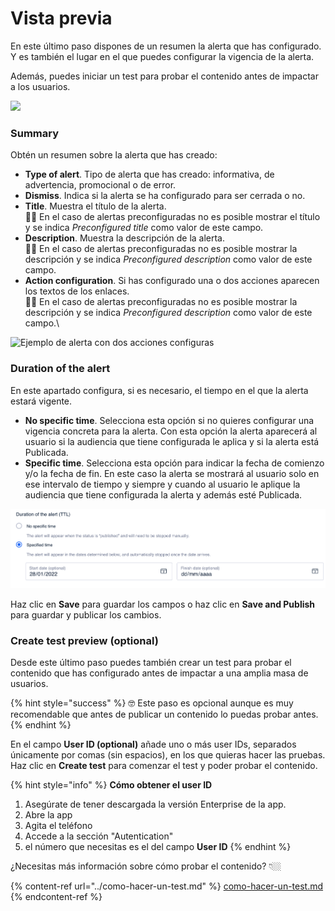 # Vista previa

En este último paso dispones de un resumen la alerta que has configurado. Y es también el lugar en el que puedes configurar la vigencia de la alerta.

Además, puedes iniciar un test para probar el contenido antes de impactar a los usuarios.

![](../.gitbook/assets/step4\_alerts.png)

### Summary

Obtén un resumen sobre la alerta que has creado:

* **Type of alert**. Tipo de alerta que has creado: informativa, de advertencia, promocional o de error.&#x20;
* **Dismiss**. Indica si la alerta se ha configurado para ser cerrada o no.
* **Title**. Muestra el título de la alerta. \
  👋🏻 En el caso de alertas preconfiguradas no es posible mostrar el título y se indica _Preconfigured title_ como valor de este campo.
* **Description**. Muestra la descripción de la alerta.\
  👋🏻 En el caso de alertas preconfiguradas no es posible mostrar la descripción y se indica _Preconfigured description_ como valor de este campo.
* **Action configuration**. Si has configurado una o dos acciones aparecen los textos de los enlaces.\
  👋🏻 En el caso de alertas preconfiguradas no es posible mostrar la descripción y se indica _Preconfigured description_ como valor de este campo.\


![Ejemplo de alerta con dos acciones configuras](../.gitbook/assets/Ejemplo\_2Acciones.png)

### Duration of the alert

En este apartado configura, si es necesario, el tiempo en el que la alerta estará vigente.

* **No specific time**. Selecciona esta opción si no quieres configurar una vigencia concreta para la alerta. Con esta opción la alerta aparecerá al usuario si la audiencia que tiene configurada le aplica y si la alerta está Publicada.
* **Specific time**. Selecciona esta opción para indicar la fecha de comienzo y/o la fecha de fin. En este caso la alerta se mostrará al usuario solo en ese intervalo de tiempo y siempre y cuando al usuario le aplique la audiencia que tiene configurada la alerta y además esté Publicada.

![](../.gitbook/assets/TTL.png)

Haz clic en **Save** para guardar los campos o haz clic en **Save and Publish** para guardar y publicar los cambios.

### Create test preview (optional)

Desde este último paso puedes también crear un test para probar el contenido que has configurado antes de impactar a una amplia masa de usuarios.&#x20;

{% hint style="success" %}
🤓 Este paso es opcional aunque es muy recomendable que antes de publicar un contenido lo puedas probar antes.
{% endhint %}

En el campo **User ID (optional)** añade uno o más user IDs, separados únicamente por comas (sin espacios), en los que quieras hacer las pruebas. Haz clic en **Create test** para comenzar el test y poder probar el contenido.

{% hint style="info" %}
**Cómo obtener el user ID**

1. Asegúrate de tener descargada la versión Enterprise de la app.
2. Abre la app
3. Agita el teléfono
4. Accede a la sección "Autentication"
5. el número que necesitas es el del campo **User ID**
{% endhint %}

¿Necesitas más información sobre cómo probar el contenido? 👇🏼

{% content-ref url="../como-hacer-un-test.md" %}
[como-hacer-un-test.md](../como-hacer-un-test.md)
{% endcontent-ref %}
